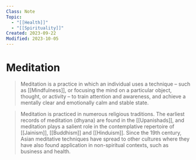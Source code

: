 ```yaml
---
Class: Note
Topic:
  - "[[Health]]"
  - "[[Spirituality]]"
Created: 2023-09-22
Modified: 2023-10-05
---
```


# Meditation

> Meditation is a practice in which an individual uses a technique – such as [[Mindfulness]], or focusing the mind on a particular object, thought, or activity – to train attention and awareness, and achieve a mentally clear and emotionally calm and stable state.

> Meditation is practiced in numerous religious traditions. The earliest records of meditation (dhyana) are found in the [[Upanishads]], and meditation plays a salient role in the contemplative repertoire of [[Jainism]], [[Buddhism]] and [[Hinduism]]. Since the 19th century, Asian meditative techniques have spread to other cultures where they have also found application in non-spiritual contexts, such as business and health.
